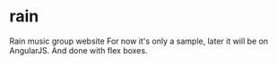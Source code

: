 # rain
Rain music group website
For now it's only a sample, later it will be on AngularJS. 
And done with flex boxes.
